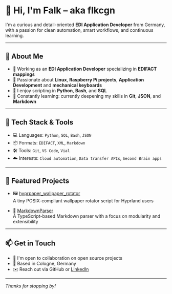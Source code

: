 # 👋 Hi, I'm Falk – aka flkcgn

I'm a curious and detail-oriented **EDI Application Developer** from Germany, with a passion for clean automation, smart workflows, and continuous learning.

---

## 🧠 About Me

- 🔄 Working as an **EDI Application Developer** specializing in **EDIFACT mappings**
- 🧩 Passionate about **Linux**, **Raspberry Pi projects**, **Application Development** and **mechanical keyboards**
- 🔧 I enjoy scripting in **Python**, **Bash**, and **SQL**
- 🧠 Constantly learning: currently deepening my skills in **Git**, **JSON**, and **Markdown**

---

## 🔨 Tech Stack & Tools

- 💻 Languages: `Python`, `SQL`, `Bash`, `JSON`
- 📦 Formats: `EDIFACT`, `XML`, `Markdown`
- 🛠️ Tools: `Git`, `VS Code`, `Vial`
- ☁️ Interests: `Cloud automation`, `Data transfer APIs`, `Second Brain apps`

---

## 📂 Featured Projects

- 🖼️ [hyprpaper_wallpaper_rotator](https://github.com/flkcgn/hyprpaper_wallpaper_rotator)  
  A tiny POSIX-compliant wallpaper rotator script for Hyprland users

- 📝 [MarkdownParser](https://github.com/flkcgn/MarkdownParser)  
  A TypeScript-based Markdown parser with a focus on modularity and extensibility

---

## 📫 Get in Touch

- 💼 I'm open to collaboration on open source projects
- 📍 Based in Cologne, Germany
- ✉️ Reach out via GitHub or [LinkedIn](https://www.linkedin.com/in/falk-baumhauer-109792231?utm_source=share&utm_campaign=share_via&utm_content=profile&utm_medium=ios_app)

---

_Thanks for stopping by!_
